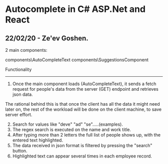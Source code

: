 # Autocomplete in C# ASP.Net and React
 
22/02/20 - Ze'ev Goshen.
-------------------------------------------------------------

2 main components:

components\AutoCompleteText
components\SuggestionsComponent


Functionality
*************
1) Once the main component loads (AutoCompleteText), it sends a
fetch request for people's data from the server (GET) endpoint and retrieves json data.

The rational behind this is that once the client has all the data it might need
later on, the rest of the workload will be done on the client machine, to save
server effort.

2) Search for values like "deve" "ad" "se".....(examples).
3) The regex search is executed on the name and work title.
4) After typing more than 2 letters the full list of people shows up, with the entered text highlighted.
5) The data received in json format is filtered by pressing the "search" button.
6) Highlighted text can appear several times in each employee record.


